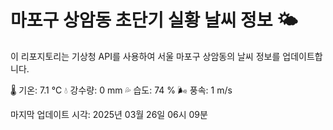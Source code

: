 
# 마포구 상암동 초단기 실황 날씨 정보 🌤️

이 리포지토리는 기상청 API를 사용하여 서울 마포구 상암동의 날씨 정보를 업데이트합니다. 

🌡️ 기온: 7.1 ℃
💧 강수량: 0 mm
💦 습도: 74 %
🌬️ 풍속: 1 m/s

마지막 업데이트 시각: 2025년 03월 26일 06시 09분    
